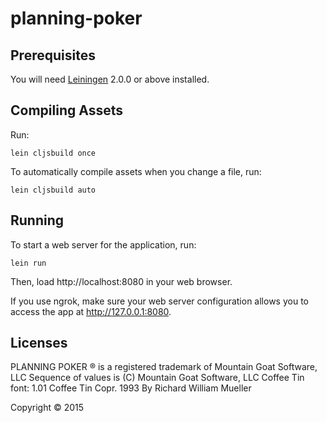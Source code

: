 # planning-poker

## Prerequisites

You will need [Leiningen][] 2.0.0 or above installed.

[leiningen]: https://github.com/technomancy/leiningen

## Compiling Assets
Run:

    lein cljsbuild once

To automatically compile assets when you change a file, run:

    lein cljsbuild auto


## Running

To start a web server for the application, run:

    lein run

Then, load http://localhost:8080 in your web browser.

If you use ngrok, make sure your web server configuration allows you to access the app at http://127.0.0.1:8080.

## Licenses
PLANNING POKER ® is a registered trademark of Mountain Goat Software, LLC
Sequence of values is (C) Mountain Goat Software, LLC
Coffee Tin font: 1.01 Coffee Tin Copr. 1993 By Richard William Mueller

Copyright © 2015
